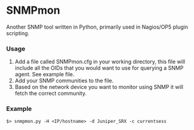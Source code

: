 # SNMPmon
Another SNMP tool written in Python, primarily used in Nagios/OP5 plugin scripting. 

### Usage
 1. Add a file called SNMPmon.cfg in your working directory, this file will include all the OIDs that you would want to use for querying a SNMP agent. See example file.
 2. Add your SNMP communities to the file.
 3. Based on the network device you want to monitor using SNMP it will fetch the correct community.

### Example

```
$> snmpmon.py -H <IP/hostname> -d Juniper_SRX -c currentsess
```
